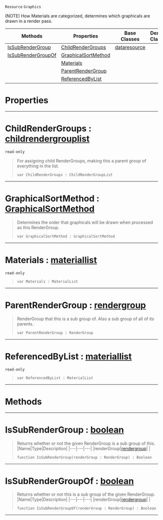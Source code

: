  `Resource` `Graphics`



(NOTE) How Materials are categorized, determines which graphicals are drawn in a render pass.

|Methods|Properties|Base Classes|Derived Classes|
|---|---|---|---|
|[ IsSubRenderGroup](rendergroup.md#issubrendergroup-zilch-en)|[ ChildRenderGroups](rendergroup.md#childrendergroups-zilch-e)|[dataresource](dataresource.md)| |
|[ IsSubRenderGroupOf](rendergroup.md#issubrendergroupof-zero)|[ GraphicalSortMethod](rendergroup.md#graphicalsortmethod-zero)| | |
| |[ Materials](rendergroup.md#materials-zilch-engine-do)| | |
| |[ ParentRenderGroup](rendergroup.md#parentrendergroup-zilch-e)| | |
| |[ ReferencedByList](rendergroup.md#referencedbylist-zilch-en)| | |


 #  Properties


---  
 #  ChildRenderGroups : [childrendergrouplist](childrendergrouplist.md)

 `read-only`

> For assigning child RenderGroups, making this a parent group of everything in the list.
> ```TS:Nada
> var ChildRenderGroups : ChildRenderGroupList


---  
 #  GraphicalSortMethod : [GraphicalSortMethod](../enum_reference.md#graphicalsortmethod)

> Determines the order that graphicals will be drawn when processed as this RenderGroup.
> ```TS:Nada
> var GraphicalSortMethod : GraphicalSortMethod


---  
 #  Materials : [materiallist](materiallist.md)

 `read-only`

> 
> ```TS:Nada
> var Materials : MaterialList


---  
 #  ParentRenderGroup : [rendergroup](rendergroup.md)

> RenderGroup that this is a sub group of. Also a sub group of all of its parents.
> ```TS:Nada
> var ParentRenderGroup : RenderGroup


---  
 #  ReferencedByList : [materiallist](materiallist.md)

 `read-only`

> 
> ```TS:Nada
> var ReferencedByList : MaterialList


---  
 #  Methods


---  
 #  IsSubRenderGroup : [boolean](../nada_base_types/boolean.md)

> Returns whether or not the given RenderGroup is a sub group of this.
> |Name|Type|Description|
> |---|---|---|
> |renderGroup|[rendergroup](rendergroup.md)| |
> ```TS:Nada
> function IsSubRenderGroup(renderGroup : RenderGroup) : Boolean
> ``` 


---  
 #  IsSubRenderGroupOf : [boolean](../nada_base_types/boolean.md)

> Returns whether or not this is a sub group of the given RenderGroup.
> |Name|Type|Description|
> |---|---|---|
> |renderGroup|[rendergroup](rendergroup.md)| |
> ```TS:Nada
> function IsSubRenderGroupOf(renderGroup : RenderGroup) : Boolean
> ``` 


---  
 

 